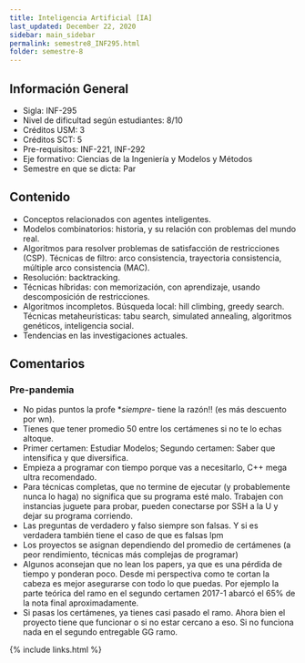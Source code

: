 ```yaml
---
title: Inteligencia Artificial [IA]
last_updated: December 22, 2020
sidebar: main_sidebar
permalink: semestre8_INF295.html
folder: semestre-8
---
```


## Información General

- Sigla: INF-295
- Nivel de dificultad según estudiantes: 8/10
- Créditos USM: 3
- Créditos SCT: 5
- Pre-requisitos: INF-221, INF-292
- Eje formativo: Ciencias de la Ingeniería y Modelos y Métodos
- Semestre en que se dicta: Par

## Contenido

- Conceptos relacionados con agentes inteligentes.
- Modelos combinatorios: historia, y su relación con problemas del mundo real.
- Algoritmos para resolver problemas de satisfacción de restricciones (CSP). Técnicas de filtro: arco consistencia, trayectoria consistencia, múltiple arco consistencia (MAC).
- Resolución: backtracking.
- Técnicas híbridas: con memorización, con aprendizaje, usando descomposición de restricciones.
- Algoritmos incompletos. Búsqueda local: hill climbing, greedy search. Técnicas metaheurísticas: tabu search, simulated annealing, algoritmos genéticos, inteligencia social.
- Tendencias en las investigaciones actuales.

## Comentarios

### Pre-pandemia

- No pidas puntos la profe **siempre*- tiene la razón!! (es más descuento por wn).
- Tienes que tener promedio 50 entre los certámenes si no te lo echas altoque.
- Primer certamen: Estudiar Modelos; Segundo certamen: Saber que intensifica y que diversifica.
- Empieza a programar con tiempo porque vas a necesitarlo, C++ mega ultra recomendado.
- Para técnicas completas, que no termine de ejecutar (y probablemente nunca lo haga) no significa que su programa esté malo. Trabajen con instancias juguete para probar, pueden conectarse por SSH a la U y dejar su programa corriendo.
- Las preguntas de verdadero y falso siempre son falsas. Y si es verdadera también tiene el caso de que es falsas lpm
- Los proyectos se asignan dependiendo del promedio de certámenes (a peor rendimiento, técnicas más complejas de programar)
- Algunos aconsejan que no lean los papers, ya que es una pérdida de tiempo y ponderan poco. Desde mi perspectiva como te cortan la cabeza es mejor asegurarse con todo lo que puedas. Por ejemplo la parte teórica del ramo en el segundo certamen 2017-1 abarcó el 65% de la nota final aproximadamente.
- Si pasas los certámenes, ya tienes casi pasado el ramo. Ahora bien el proyecto tiene que funcionar o si no estar cercano a eso. Si no funciona nada en el segundo entregable GG ramo.

{% include links.html %}
